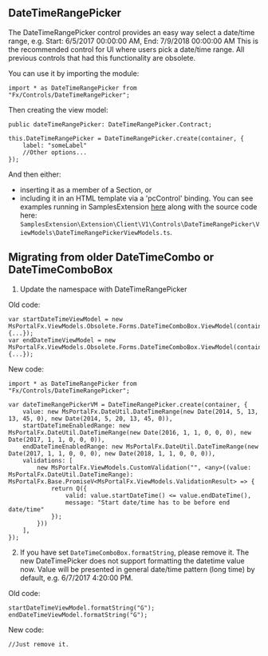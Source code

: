 ## DateTimeRangePicker

The DateTimeRangePicker control provides an easy way select a date/time range, e.g. Start: 6/5/2017 00:00:00 AM, End: 7/9/2018 00:00:00 AM
This is the recommended control for UI where users pick a date/time range. All previous controls that had this functionality are obsolete.

You can use it by importing the module:
```
import * as DateTimeRangePicker from "Fx/Controls/DateTimeRangePicker";
```

Then creating the view model:
```
public dateTimeRangePicker: DateTimeRangePicker.Contract;

this.DateTimeRangePicker = DateTimeRangePicker.create(container, {
    label: "someLabel"
    //Other options...
});
```
And then either:
- inserting it as a member of a Section, or
- including it in an HTML template via a 'pcControl' binding.
You can see examples running in SamplesExtension [here](http://aka.ms/portalfx/samples#blade/SamplesExtension/DateTimeRangePickerInstructions/selectedItem/DateTimeRangePickerInstructions/selectedValue/DateTimeRangePickerInstructions) along with the source code here: `SamplesExtension\Extension\Client\V1\Controls\DateTimeRangePicker\ViewModels\DateTimeRangePickerViewModels.ts`.

## Migrating from older DateTimeCombo or DateTimeComboBox

1. Update the namespace with DateTimeRangePicker

Old code:
```
var startDateTimeViewModel = new MsPortalFx.ViewModels.Obsolete.Forms.DateTimeComboBox.ViewModel(container, {...});
var endDateTimeViewModel = new MsPortalFx.ViewModels.Obsolete.Forms.DateTimeComboBox.ViewModel(container, {...});

```

New code:
```
import * as DateTimeRangePicker from "Fx/Controls/DateTimeRangePicker";

var dateTimeRangePickerVM = DateTimeRangePicker.create(container, {
    value: new MsPortalFx.DateUtil.DateTimeRange(new Date(2014, 5, 13, 13, 45, 0), new Date(2014, 5, 20, 13, 45, 0)),
    startDateTimeEnabledRange: new MsPortalFx.DateUtil.DateTimeRange(new Date(2016, 1, 1, 0, 0, 0), new Date(2017, 1, 1, 0, 0, 0)),
    endDateTimeEnabledRange: new MsPortalFx.DateUtil.DateTimeRange(new Date(2017, 1, 1, 0, 0, 0), new Date(2018, 1, 1, 0, 0, 0)),
    validations: [
        new MsPortalFx.ViewModels.CustomValidation("", <any>((value: MsPortalFx.DateUtil.DateTimeRange): MsPortalFx.Base.PromiseV<MsPortalFx.ViewModels.ValidationResult> => {
            return Q({
                valid: value.startDateTime() <= value.endDateTime(),
                message: "Start date/time has to be before end date/time"
            });
        }))
    ],
});
```

2. If you have set `DateTimeComboBox.formatString`, please remove it.
The new DateTimePicker does not support formatting the datetime value now. Value will be presented in general date/time pattern (long time) by default, e.g. 6/7/2017 4:20:00 PM.

Old code:
```
startDateTimeViewModel.formatString("G");
endDateTimeViewModel.formatString("G");
```
New code:
```
//Just remove it.
```






